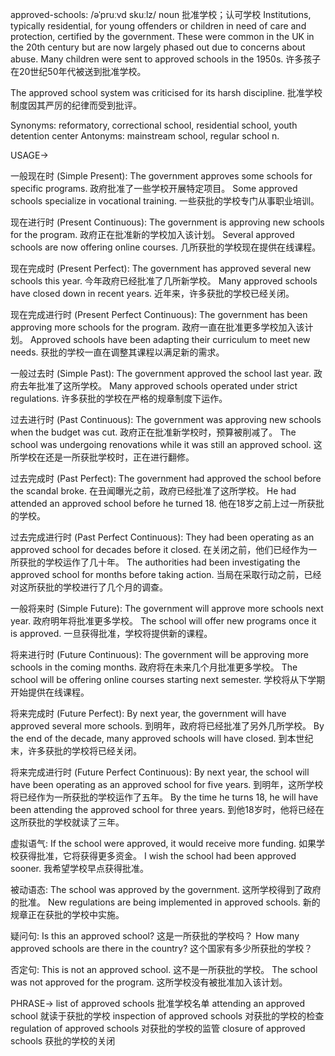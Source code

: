 approved-schools: /əˈpruːvd skuːlz/
noun
批准学校；认可学校
Institutions, typically residential, for young offenders or children in need of care and protection, certified by the government.  These were common in the UK in the 20th century but are now largely phased out due to concerns about abuse.
Many children were sent to approved schools in the 1950s.  许多孩子在20世纪50年代被送到批准学校。

The approved school system was criticised for its harsh discipline. 批准学校制度因其严厉的纪律而受到批评。

Synonyms: reformatory, correctional school, residential school, youth detention center
Antonyms: mainstream school, regular school
n.


USAGE->

一般现在时 (Simple Present):
The government approves some schools for specific programs. 政府批准了一些学校开展特定项目。
Some approved schools specialize in vocational training. 一些获批的学校专门从事职业培训。

现在进行时 (Present Continuous):
The government is approving new schools for the program. 政府正在批准新的学校加入该计划。
Several approved schools are now offering online courses. 几所获批的学校现在提供在线课程。

现在完成时 (Present Perfect):
The government has approved several new schools this year. 今年政府已经批准了几所新学校。
Many approved schools have closed down in recent years. 近年来，许多获批的学校已经关闭。


现在完成进行时 (Present Perfect Continuous):
The government has been approving more schools for the program. 政府一直在批准更多学校加入该计划。
Approved schools have been adapting their curriculum to meet new needs. 获批的学校一直在调整其课程以满足新的需求。


一般过去时 (Simple Past):
The government approved the school last year. 政府去年批准了这所学校。
Many approved schools operated under strict regulations. 许多获批的学校在严格的规章制度下运作。


过去进行时 (Past Continuous):
The government was approving new schools when the budget was cut.  政府正在批准新学校时，预算被削减了。
The school was undergoing renovations while it was still an approved school. 这所学校在还是一所获批学校时，正在进行翻修。


过去完成时 (Past Perfect):
The government had approved the school before the scandal broke. 在丑闻曝光之前，政府已经批准了这所学校。
He had attended an approved school before he turned 18. 他在18岁之前上过一所获批的学校。


过去完成进行时 (Past Perfect Continuous):
They had been operating as an approved school for decades before it closed. 在关闭之前，他们已经作为一所获批的学校运作了几十年。
The authorities had been investigating the approved school for months before taking action. 当局在采取行动之前，已经对这所获批的学校进行了几个月的调查。


一般将来时 (Simple Future):
The government will approve more schools next year. 政府明年将批准更多学校。
The school will offer new programs once it is approved. 一旦获得批准，学校将提供新的课程。


将来进行时 (Future Continuous):
The government will be approving more schools in the coming months. 政府将在未来几个月批准更多学校。
The school will be offering online courses starting next semester. 学校将从下学期开始提供在线课程。


将来完成时 (Future Perfect):
By next year, the government will have approved several more schools. 到明年，政府将已经批准了另外几所学校。
By the end of the decade, many approved schools will have closed. 到本世纪末，许多获批的学校将已经关闭。


将来完成进行时 (Future Perfect Continuous):
By next year, the school will have been operating as an approved school for five years. 到明年，这所学校将已经作为一所获批的学校运作了五年。
By the time he turns 18, he will have been attending the approved school for three years. 到他18岁时，他将已经在这所获批的学校就读了三年。

虚拟语气:
If the school were approved, it would receive more funding. 如果学校获得批准，它将获得更多资金。
I wish the school had been approved sooner. 我希望学校早点获得批准。

被动语态:
The school was approved by the government. 这所学校得到了政府的批准。
New regulations are being implemented in approved schools. 新的规章正在获批的学校中实施。

疑问句:
Is this an approved school? 这是一所获批的学校吗？
How many approved schools are there in the country?  这个国家有多少所获批的学校？

否定句:
This is not an approved school. 这不是一所获批的学校。
The school was not approved for the program. 这所学校没有被批准加入该计划。


PHRASE->
list of approved schools 批准学校名单
attending an approved school  就读于获批的学校
inspection of approved schools 对获批的学校的检查
regulation of approved schools 对获批的学校的监管
closure of approved schools  获批的学校的关闭
